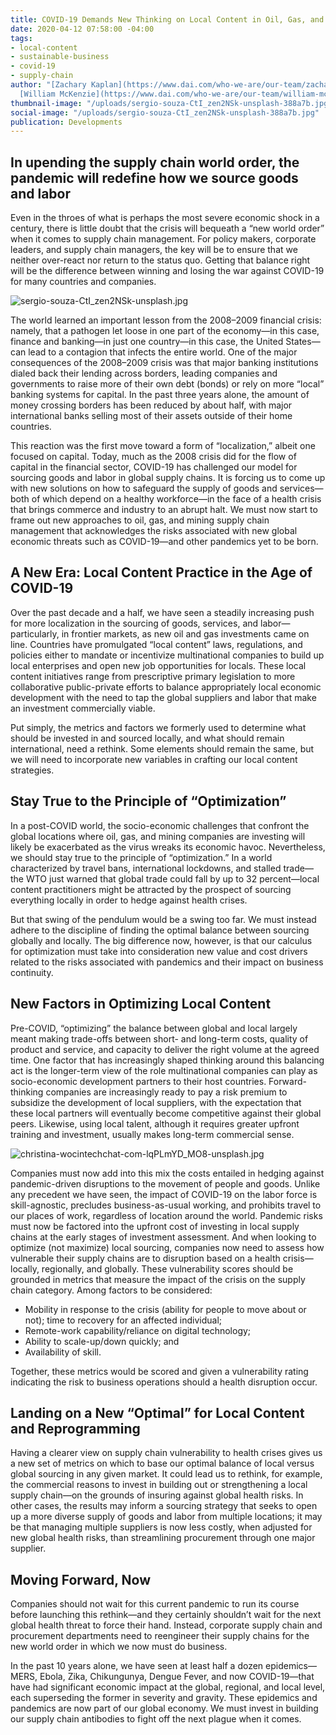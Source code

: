 ```yaml
---
title: COVID-19 Demands New Thinking on Local Content in Oil, Gas, and Mining
date: 2020-04-12 07:58:00 -04:00
tags:
- local-content
- sustainable-business
- covid-19
- supply-chain
author: "[Zachary Kaplan](https://www.dai.com/who-we-are/our-team/zachary-kaplan),
  [William McKenzie](https://www.dai.com/who-we-are/our-team/william-mckenzie)"
thumbnail-image: "/uploads/sergio-souza-CtI_zen2NSk-unsplash-388a7b.jpg"
social-image: "/uploads/sergio-souza-CtI_zen2NSk-unsplash-388a7b.jpg"
publication: Developments
---
```


## In upending the supply chain world order, the pandemic will redefine how we source goods and labor

Even in the throes of what is perhaps the most severe economic shock in a century, there is little doubt that the crisis will bequeath a “new world order” when it comes to supply chain management. For policy makers, corporate leaders, and supply chain managers, the key will be to ensure that we neither over-react nor return to the status quo. Getting that balance right will be the difference between winning and losing the war against COVID-19 for many countries and companies. 




![sergio-souza-CtI_zen2NSk-unsplash.jpg](/uploads/sergio-souza-CtI_zen2NSk-unsplash.jpg)

The world learned an important lesson from the 2008–2009 financial crisis: namely, that a pathogen let loose in one part of the economy—in this case, finance and banking—in just one country—in this case, the United States—can lead to a contagion that infects the entire world. One of the major consequences of the 2008–2009 crisis was that major banking institutions dialed back their lending across borders, leading companies and governments to raise more of their own debt (bonds) or rely on more “local” banking systems for capital. In the past three years alone, the amount of money crossing borders has been reduced by about half, with major international banks selling most of their assets outside of their home countries.

This reaction was the first move toward a form of “localization,” albeit one focused on capital. Today, much as the 2008 crisis did for the flow of capital in the financial sector, COVID-19 has challenged our model for sourcing goods and labor in global supply chains. It is forcing us to come up with new solutions on how to safeguard the supply of goods and services—both of which depend on a healthy workforce—in the face of a health crisis that brings commerce and industry to an abrupt halt. We must now start to frame out new approaches to oil, gas, and mining supply chain management that acknowledges the risks associated with new global economic threats such as COVID-19—and other pandemics yet to be born.

## A New Era: Local Content Practice in the Age of COVID-19

Over the past decade and a half, we have seen a steadily increasing push for more localization in the sourcing of goods, services, and labor—particularly, in frontier markets, as new oil and gas investments came on line. Countries have promulgated “local content” laws, regulations, and policies either to mandate or incentivize multinational companies to build up local enterprises and open new job opportunities for locals. These local content initiatives range from prescriptive primary legislation to more collaborative public-private efforts to balance appropriately local economic development with the need to tap the global suppliers and labor that make an investment commercially viable.

Put simply, the metrics and factors we formerly used to determine what should be invested in and sourced locally, and what should remain international, need a rethink. Some elements should remain the same, but we will need to incorporate new variables in crafting our local content strategies.

## Stay True to the Principle of “Optimization”

In a post-COVID world, the socio-economic challenges that confront the global locations where oil, gas, and mining companies are investing will likely be exacerbated as the virus wreaks its economic havoc. Nevertheless, we should stay true to the principle of “optimization.” In a world characterized by travel bans, international lockdowns, and stalled trade—the WTO just warned that global trade could fall by up to 32 percent—local content practitioners might be attracted by the prospect of sourcing everything locally in order to hedge against health crises.

But that swing of the pendulum would be a swing too far. We must instead adhere to the discipline of finding the optimal balance between sourcing globally and locally. The big difference now, however, is that our calculus for optimization must take into consideration new value and cost drivers related to the risks associated with pandemics and their impact on business continuity.

## New Factors in Optimizing Local Content

Pre-COVID, “optimizing” the balance between global and local largely meant making trade-offs between short- and long-term costs, quality of product and service, and capacity to deliver the right volume at the agreed time. One factor that has increasingly shaped thinking around this balancing act is the longer-term view of the role multinational companies can play as socio-economic development partners to their host countries. Forward-thinking companies are increasingly ready to pay a risk premium to subsidize the development of local suppliers, with the expectation that these local partners will eventually become competitive against their global peers. Likewise, using local talent, although it requires greater upfront training and investment, usually makes long-term commercial sense.

![christina-wocintechchat-com-lqPLmYD_MO8-unsplash.jpg](/uploads/christina-wocintechchat-com-lqPLmYD_MO8-unsplash.jpg)

Companies must now add into this mix the costs entailed in hedging against pandemic-driven disruptions to the movement of people and goods. Unlike any precedent we have seen, the impact of COVID-19 on the labor force is skill-agnostic, precludes business-as-usual working, and prohibits travel to our places of work, regardless of location around the world. Pandemic risks must now be factored into the upfront cost of investing in local supply chains at the early stages of investment assessment. And when looking to optimize (not maximize) local sourcing, companies now need to assess how vulnerable their supply chains are to disruption based on a health crisis—locally, regionally, and globally. These vulnerability scores should be grounded in metrics that measure the impact of the crisis on the supply chain category. Among factors to be considered:

* Mobility in response to the crisis (ability for people to move about or not); time to recovery for an affected individual;
* Remote-work capability/reliance on digital technology;
* Ability to scale-up/down quickly; and
* Availability of skill.

Together, these metrics would be scored and given a vulnerability rating indicating the risk to business operations should a health disruption occur.

## Landing on a New “Optimal” for Local Content and Reprogramming

Having a clearer view on supply chain vulnerability to health crises gives us a new set of metrics on which to base our optimal balance of local versus global sourcing in any given market. It could lead us to rethink, for example, the commercial reasons to invest in building out or strengthening a local supply chain—on the grounds of insuring against global health risks. In other cases, the results may inform a sourcing strategy that seeks to open up a more diverse supply of goods and labor from multiple locations; it may be that managing multiple suppliers is now less costly, when adjusted for new global health risks, than streamlining procurement through one major supplier.

## Moving Forward, Now

Companies should not wait for this current pandemic to run its course before launching this rethink—and they certainly shouldn’t wait for the next global health threat to force their hand. Instead, corporate supply chain and procurement departments need to reengineer their supply chains for the new world order in which we now must do business.

In the past 10 years alone, we have seen at least half a dozen epidemics—MERS, Ebola, Zika, Chikungunya, Dengue Fever, and now COVID-19—that have had significant economic impact at the global, regional, and local level, each superseding the former in severity and gravity. These epidemics and pandemics are now part of our global economy. We must invest in building our supply chain antibodies to fight off the next plague when it comes.